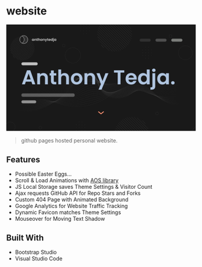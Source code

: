# website

[![Website Preview](assets/img/preview.jpg)](https://anthonytedja.me)

> github pages hosted personal website.

## Features

- Possible Easter Eggs...
- Scroll & Load Animations with [AOS library](https://github.com/michalsnik/aos)
- JS Local Storage saves Theme Settings & Visitor Count
- Ajax requests GitHub API for Repo Stars and Forks
- Custom 404 Page with Animated Background
- Google Analytics for Website Traffic Tracking
- Dynamic Favicon matches Theme Settings
- Mouseover for Moving Text Shadow

## Built With

- Bootstrap Studio
- Visual Studio Code
